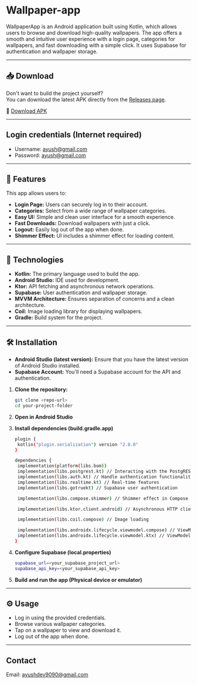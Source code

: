 # Wallpaper-app

WallpaperApp is an Android application built using Kotlin, which allows users to browse and download high-quality wallpapers. The app offers a smooth and intuitive user experience with a login page, categories for wallpapers, and fast downloading with a simple click. It uses Supabase for authentication and wallpaper storage.



---



## 📥 Download

Don't want to build the project yourself?  
You can download the latest APK directly from the [Releases page](https://github.com/AyushDev09/wallpaper-app/releases/tag/v1.0.0).

📱 [Download APK](https://github.com/AyushDev09/wallpaper-app/releases/download/v1.0.0/app-debug.apk)



---


## Login credentials (Internet required)

- Username: ayush@gmail.com
- Password: ayush@gmail.com



---



## 🚀 Features

This app allows users to:

- **Login Page:** Users can securely log in to their account.
- **Categories:** Select from a wide range of wallpaper categories.
- **Easy UI:** Simple and clean user interface for a smooth experience.
- **Fast Downloads:** Download wallpapers with just a click.
- **Logout:** Easily log out of the app when done.
- **Shimmer Effect:** UI includes a shimmer effect for loading content.



---



## 🎯 Technologies

- **Kotlin:** The primary language used to build the app.
- **Android Studio:** IDE used for development.
- **Ktor:** API fetching and asynchronous network operations.
- **Supabase:** User authentication and wallpaper storage.
- **MVVM Architecture:** Ensures separation of concerns and a clean architecture.
- **Coil:** Image loading library for displaying wallpapers.
- **Gradle:** Build system for the project.



---



## 🛠️ Installation

- **Android Studio (latest version):** Ensure that you have the latest version of Android Studio installed.
- **Supabase Account:** You'll need a Supabase account for the API and authentication.

1. **Clone the repository:**

   ```bash
   git clone <repo-url>
   cd your-project-folder

2. **Open in Android Studio**

3. **Install dependencies (build.gradle.app)**

   ```bash
   plugin {
    kotlin("plugin.serialization") version "2.0.0"
   }
   ```
   
    ```bash
   dependencies {
     implementation(platform(libs.bom))
     implementation(libs.postgrest.kt) // Interacting with the PostgREST API
     implementation(libs.auth.kt) // Handle authentication functionality
     implementation(libs.realtime.kt) // Real-time features
     implementation(libs.gotruekt) // Supabase user authentication
   
     implementation(libs.compose.shimmer) // Shimmer effect in Compose UI
   
     implementation(libs.ktor.client.android) // Asynchronous HTTP client
   
     implementation(libs.coil.compose) // Image loading 
   
     implementation(libs.androidx.lifecycle.viewmodel.compose) // ViewModel in Compose
     implementation(libs.androidx.lifecycle.viewmodel.ktx) // ViewModelScope and coroutines
   }

4. **Configure Supabase (local.properties)**

   ```bash
   supabase_url=<your_supabase_project_url>
   supabase_api_key=<your_supabase_api_key>


5. **Build and run the app (Physical device or emulator)**



---



## ⚙️ Usage

- Log in using the provided credentials.
- Browse various wallpaper categories.
- Tap on a wallpaper to view and download it.
- Log out of the app when done.



---



## Contact

Email: ayushdev9090@gmail.com

